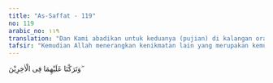 ```yaml
---
title: "As-Saffat - 119"
no: 119
arabic_no: ١١٩
translation: "Dan Kami abadikan untuk keduanya (pujian) di kalangan orang-orang yang datang kemudian,"
tafsir: "Kemudian Allah menerangkan kenikmatan lain yang merupakan kemuliaan yang diberikan-Nya kepada Musa dan Harun, sebagaimana yang diberikan Allah kepada Nuh dan Ibrahim. Kemuliaan itu ialah:\n\nAllah mengabadikan sebutan keharuman nama keduanya yang mengharumkan di kalangan para nabi dan umat manusia sepanjang masa. Begitu juga dengan pujian dan doa terus diberikan kepadanya.\n\nAllah menyebutkan salam sejahtera bagi Musa dan Harun agar para malaikat, jin, dan manusia menyebutkan salam juga bagi keduanya. Dengan ucapan salam sejahtera itu maka nama mereka akan tetap harum selama-lamanya."
---
```


وَتَرَكْنَا عَلَيْهِمَا فِى الْاٰخِرِيْنَ ۖ 
